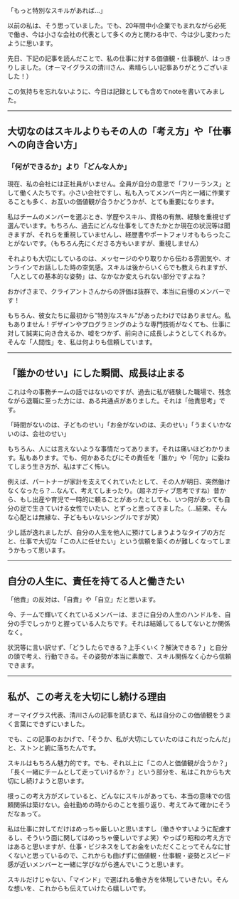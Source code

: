 「もっと特別なスキルがあれば…」

以前の私は、そう思っていました。でも、20年間中小企業でもまれながら必死で働き、今は小さな会社の代表として多くの方と関わる中で、今は少し変わったように思います。

先日、下記の記事を読んだことで、私の仕事に対する価値観・仕事観が、はっきりしました。（オーマイグラスの清川さん、素晴らしい記事ありがとうございました！）

この気持ちを忘れないように、今日は記録としても含めてnoteを書いてみました。

---

## 大切なのはスキルよりもその人の「考え方」や「仕事への向き合い方」

### 「何ができるか」より「どんな人か」

現在、私の会社には正社員がいません。全員が自分の意思で「フリーランス」として働く人たちです。小さい会社ですし、私も入ってメンバー内と一緒に作業することも多く、お互いの価値観が合うかどうかが、とても重要になります。

私はチームのメンバーを選ぶとき、学歴やスキル、資格の有無、経験を重視せず選んでいます。もちろん、過去にどんな仕事をしてきたかとか現在の状況等は聞きますが、それらを重視していませんし、経歴書やポートフォリオももらったことがないです。（もちろん先にくださる方もいますが、重視しません）

それよりも大切にしているのは、メッセージのやり取りから伝わる雰囲気や、オンラインでお話しした時の空気感。スキルは後からいくらでも教えられますが、「人としての基本的な姿勢」は、なかなか変えられない部分ですよね？

おかげさまで、クライアントさんからの評価は抜群で、本当に自慢のメンバーです！

もちろん、彼女たちに最初から”特別なスキル”があったわけではありません。私もありません！デザインやプログラミングのような専門技術がなくても、仕事に対して誠実に向き合えるか、嘘をつかず、前向きに成長しようとしてくれるか。そんな「人間性」を、私は何よりも信頼しています。

---

## 「誰かのせい」にした瞬間、成長は止まる

これは今の事務チームの話ではないのですが、過去に私が経験した職場で、残念ながら退職に至った方には、ある共通点がありました。それは「他責思考」です。

「時間がないのは、子どものせい」「お金がないのは、夫のせい」「うまくいかないのは、会社のせい」

もちろん、人には言えないような事情だってあります。それは痛いほどわかります。私もあります。でも、何かあるたびにその責任を「誰か」や「何か」に委ねてしまう生き方が、私はすごく怖い。

例えば、パートナーが家計を支えてくれていたとして、その人が明日、突然働けなくなったら？…なんて、考えてしまったり。（超ネガティブ思考ですね）昔から、もし出産や育児で一時的に頼ることがあったとしても、いつ何があっても自分の足で生きていける女性でいたい、とずっと思ってきました。（…結果、そんな心配とは無縁な、子どももいないシングルですが笑）

少し話が逸れましたが、自分の人生を他人に預けてしまうようなタイプの方だと、仕事で大切な「この人に任せたい」という信頼を築くのが難しくなってしまうかもって思います。

---

## 自分の人生に、責任を持てる人と働きたい

「他責」の反対は、「自責」や「自立」だと思います。

今、チームで輝いてくれているメンバーは、まさに自分の人生のハンドルを、自分の手でしっかりと握っている人たちです。それは結婚してるしてないとか関係なく。

状況等に言い訳せず、「どうしたらできる？上手くいく？解決できる？」と自分の頭で考え、行動できる。その姿勢が本当に素敵で、スキル関係なく心から信頼できます。

---

## 私が、この考えを大切にし続ける理由

オーマイグラス代表、清川さんの記事を読むまで、私は自分のこの価値観をうまく言葉にできずにいました。

でも、この記事のおかげで、「そうか、私が大切にしていたのはこれだったんだ」と、ストンと腑に落ちたんです。

スキルはもちろん魅力的です。でも、それ以上に「この人と価値観が合うか？」「長く一緒にチームとして走っていけるか？」という部分を、私はこれからも大切にし続けようと思います。

根っこの考え方がズレていると、どんなにスキルがあっても、本当の意味での信頼関係は築けない。会社勤めの時からのことを振り返り、考えてみて確かにそうだなぁって。

私は仕事に対してだけはめっちゃ厳しいと思いますし（働きやすいように配慮するし、そういう面に関してはめっちゃ優しいですよ笑）やっぱり昭和の考え方ではあると思いますが、仕事・ビジネスをしてお金をいただくことってそんなに甘くないと思っているので、これからも曲げずに価値観・仕事観・姿勢とスピード感が近いメンバーと一緒に学びながら進んでいこうと思います。

スキルだけじゃない、「マインド」で選ばれる働き方を体現していきたい。そんな想いを、これからも伝えていけたら嬉しいです。
